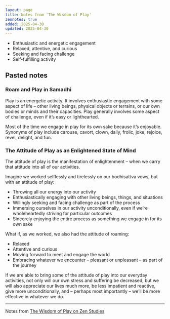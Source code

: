 ```yaml
---
layout: page
title: Notes from 'The Wisdom of Play'
zennotes: true
added: 2025-04-30
updated: 2025-04-30
---
```


- Enthusiastic and energetic engagement
- Relaxed, attentive, and curious
- Seeking and facing challenge
- Self-fulfilling activity

## Pasted notes

### Roam and Play in Samadhi

Play is an energetic activity. It involves enthusiastic engagement with some aspect of life – other living beings, physical objects or terrains, or our own bodies or minds and their capacities. Play generally involves some aspect of challenge, even if it’s easy or lighthearted.

Most of the time we engage in play for its own sake because it’s enjoyable. Synonyms of play include carouse, cavort, clown, dally, frolic, joke, rejoice, revel, delight, and fun.

### The Attitude of Play as an Enlightened State of Mind

The attitude of play is the manifestation of enlightenment – when we carry that attitude into all of our activities.

Imagine we worked selflessly and tirelessly on our bodhisattva vows, but with an attitude of play:

- Throwing all our energy into our activity
- Enthusiastically engaging with other living beings, things, and situations
- Willingly seeking and facing challenge as part of the process
- Immersing ourselves in our activity unconditionally, even if we’re wholeheartedly striving for particular outcomes
- Sincerely enjoying the entire process as something we engage in for its own sake

What if, as we worked, we also had the attitude of roaming:

- Relaxed
- Attentive and curious
- Moving forward to meet and engage the world
- Embracing whatever we encounter – pleasant or unpleasant – as part of the journey

If we are able to bring some of the attitude of play into our everyday activities, not only will our own stress and suffering be decreased, but we will also appreciate our lives much more, be less impatient and reactive, give more unconditionally, and – perhaps most importantly – we’ll be more effective in whatever we do.


---

Notes from [The Wisdom of Play on Zen Studies](https://zenstudiespodcast.com/play-wisdom-enlightened-attitude/)